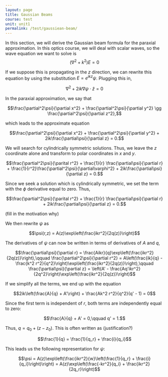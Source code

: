 ```yaml
---
layout: page
title: Gaussian Beams
course: test
unit: unit1
permalink: /test/gaussiean-beam/
---
```


In this section, we will derive the Gaussian beam formula for the paraxial approximation. In this optics course, we will deal with scalar waves, so the wave equation we want to solve is 
$$(\nabla^2 + k^2) E = 0$$

If we suppose this is propagating in the $z$ direction, we can rewrite this equation by using the substitution $E = e^{ikz}\psi$. Plugging this in, 

$$\nabla^2 + 2ik\nabla\psi\cdot\hat{z} = 0$$

In the paraxial approximation, we say that 

$$\frac{\partial^2\psi}{\partial x^2} + \frac{\partial^2\psi}{\partial y^2} \gg \frac{\partial^2\psi}{\partial z^2},$$

which leads to the approximate equation 

$$\frac{\partial^2\psi}{\partial x^2} + \frac{\partial^2\psi}{\partial y^2} + 2ik\frac{\partial\psi}{\partial z} = 0.$$

We will search for cylindrically symmetric solutions. Thus, we leave the $z$ coordinate alone and transform to polar coordinates in $x$ and $y$. 

$$\frac{\partial^2\psi}{\parital r^2} + \frac{1}{r} \frac{\partial\psi}{\partial r} + \frac{1}{r^2}\frac{\partial^2\psi}{\partial\varphi^2} + 2ik\frac{\partial\psi}{\partial z} = 0.$$

Since we seek a solution which is cylindrically symmetric, we set the term with the $\phi$ derivative equal to zero. Thus,

$$\frac{\partial^2\psi}{\parital r^2} + \frac{1}{r} \frac{\partial\psi}{\partial r} + 2ik\frac{\partial\psi}{\partial z} = 0.$$

(fill in the motivation why)

We then rewrite $\psi$ as 

$$\psi(r,z) = A(z)\exp\left(\frac{ikr^2}{2q(z)}\right)$$

The derivatives of $\psi$ can now be written in terms of derivatives of $A$ and $q$, 

$$\frac{\partial\psi}{\partial r} = \frac{Aikr}{q}\exp\left(\frac{ikr^2}{2q(z)}\right),\qquad \frac{\partial^2\psi}{\partial r^2} = A\left(\frac{ik}{q} - \frac{k^2 r^2}{q^2}\right)\exp\left(\frac{ikr^2}{2q(z)}\right),\qquad \frac{\partial\psi}{\partial z} = \left(A' - \frac{Aq'ikr^2}{2q^2}\right)\exp\left(\frac{ikr^2}{2q(z)}\right)$$

If we simplify all the terms, we end up with the equation

$$2ik\left(\frac{A}{q} + A'\right) + \frac{Ak^2 r^2}{q^2}(q' - 1) = 0$$

Since the first term is independent of $r$, both terms are independently equal to zero:

$$\frac{A}{q} + A' = 0,\qquad q' = 1.$$

Thus, $q = q_0 + (z-z_0)$. This is often written as (justification?)

$$\frac{1}{q} = \frac{1}{q_r} + \frac{i}{q_i}$$

This leads us the following representation for $\psi$:

$$\psi = A(z)\exp\left(\frac{ikr^2}{w}\left(\frac{1}{q_r} + \frac{i}{q_i}\right)\right) = A(z)\exp\left(\frac{-kr^2}{q_i} + \frac{ikr^2}{2q_r}\right)$$


